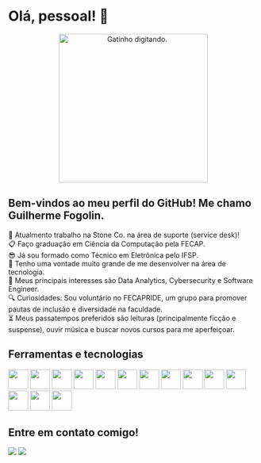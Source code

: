 # Olá, pessoal! 👋

<div align="center">
  <img src="https://media1.giphy.com/media/v1.Y2lkPTc5MGI3NjExd3JndzZvMXk2bzBkbDE5OXF3Znh3cXd0dXFscG5iZ254MW94bGx0MCZlcD12MV9pbnRlcm5hbF9naWZfYnlfaWQmY3Q9Zw/unQ3IJU2RG7DO/giphy.webp" alt="Gatinho digitando." width="300">
</div>

## Bem-vindos ao meu perfil do GitHub! Me chamo Guilherme Fogolin.

🔭 Atualmento trabalho na Stone Co. na área de suporte (service desk)!
<br>
📋 Faço graduação em Ciência da Computação pela FECAP.
<br>
😎 Já sou formado como Técnico em Eletrônica pelo IFSP.
<br>
💖 Tenho uma vontade muito grande de me desenvolver na área de tecnologia.
<br>
📖 Meus principais interesses são Data Analytics, Cybersecurity e Software Engineer.
<br>
🔍 Curiosidades: Sou voluntário no FECAPRIDE, um grupo para promover pautas de inclusão e diversidade na faculdade.
<br>
⏳ Meus passatempos preferidos são leituras (principalmente ficção e suspense), ouvir música e buscar novos cursos para me aperfeiçoar.

## Ferramentas e tecnologias

<img loading="lazy" src="https://cdn.jsdelivr.net/gh/devicons/devicon/icons/git/git-original.svg" width="40" height="40"/> <img loading="lazy" src="https://cdn.jsdelivr.net/gh/devicons/devicon@latest/icons/azure/azure-original.svg" width="40" height="40"/> <img loading="lazy" src="https://cdn.jsdelivr.net/gh/devicons/devicon@latest/icons/ubuntu/ubuntu-original.svg" width="40" height="40"/> <img loading="lazy" src="https://cdn.jsdelivr.net/gh/devicons/devicon@latest/icons/vscode/vscode-original.svg" width="40" height="40"/> <img loading="lazy" src="https://cdn.jsdelivr.net/gh/devicons/devicon@latest/icons/python/python-original.svg" width="40" height="40"/> <img loading="lazy" src="https://cdn.jsdelivr.net/gh/devicons/devicon@latest/icons/mysql/mysql-original.svg" width="40" height="40"/> <img loading="lazy" src="https://cdn.jsdelivr.net/gh/devicons/devicon@latest/icons/confluence/confluence-original.svg" width="40" height="40"/> <img loading="lazy" src="https://cdn.jsdelivr.net/gh/devicons/devicon@latest/icons/html5/html5-original.svg" width="40" height="40"/> <img loading="lazy" src="https://cdn.jsdelivr.net/gh/devicons/devicon@latest/icons/javascript/javascript-original.svg" width="40" height="40"/> <img loading="lazy" src="https://cdn.jsdelivr.net/gh/devicons/devicon@latest/icons/react/react-original.svg" width="40" height="40"/> <img loading="lazy" src="https://cdn.jsdelivr.net/gh/devicons/devicon@latest/icons/jira/jira-original.svg" width="40" height="40"/> <img loading="lazy" src="https://cdn.jsdelivr.net/gh/devicons/devicon@latest/icons/github/github-original.svg" width="40" height="40"/> <img loading="lazy" src="https://cdn.jsdelivr.net/gh/devicons/devicon@latest/icons/pycharm/pycharm-original.svg" width="40" height="40"/> <img loading="lazy" src="https://cdn.jsdelivr.net/gh/devicons/devicon@latest/icons/bootstrap/bootstrap-original.svg" width="40" height="40"/> 

## Entre em contato comigo! 

<div>
<a href = "mailto:guilhermefogolin02@gmail.com"><img loading="lazy" src="https://img.shields.io/badge/Gmail-D14836?style=for-the-badge&logo=gmail&logoColor=white" target="_blank"></a>
<a href="https://www.linkedin.com/in/guilhermefogolin" target="_blank"><img loading="lazy" src="https://img.shields.io/badge/-LinkedIn-%230077B5?style=for-the-badge&logo=linkedin&logoColor=white" target="_blank"></a>  
</div>
